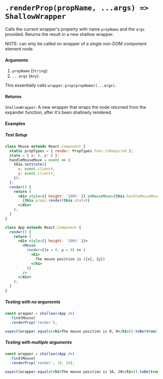 # `.renderProp(propName, ...args) => ShallowWrapper`

Calls the current wrapper's property with name `propName` and the `args` provided.
Returns the result in a new shallow wrapper.

NOTE: can only be called on wrapper of a single non-DOM component element node.

#### Arguments

1.  `propName` (`String`):
1.  `...args` (`Any`):

This essentially calls `wrapper.prop(propName)(...args)`.

#### Returns

`ShallowWrapper`: A new wrapper that wraps the node returned from the expander function, after it's been shallowly rendered.

#### Examples

##### Test Setup

```jsx
class Mouse extends React.Component {
  static propTypes = { render: PropTypes.func.isRequired };
  state = { x: 0, y: 0 };
  handleMouseMove = event => {
    this.setState({
      x: event.clientX,
      y: event.clientY,
    });
  };
  render() {
    return (
      <div style={{ height: '100%' }} onMouseMove={this.handleMouseMove}>
        {this.props.render(this.state)}
      </div>
    );
  }
}
```

```jsx
class App extends React.Component {
  render() {
    return (
      <div style={{ height: '100%' }}>
        <Mouse
          render={(x = 0, y = 0) => (
            <h1>
              The mouse position is ({x}, {y})
            </h1>
          )}
        />
      </div>
    );
  }
}
```

##### Testing with no arguments

```jsx
const wrapper = shallow(<App />)
  .find(Mouse)
  .renderProp('render');

expect(wrapper.equals(<h1>The mouse position is 0, 0</h1>)).toBe(true);
```

##### Testing with multiple arguments

```jsx
const wrapper = shallow(<App />)
  .find(Mouse)
  .renderProp('render', 10, 20);

expect(wrapper.equals(<h1>The mouse position is 10, 20</h1>)).toBe(true);
```
